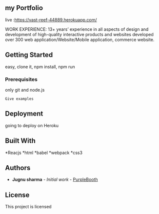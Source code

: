 ## my Portfolio

live :https://vast-reef-44889.herokuapp.com/

WORK EXPERIENCE: 13+ years’ experience in all aspects of design and development of high-quality interactive products and websites developed over 300 web application/Website/Mobile application, commerce website.

## Getting Started

easy, clone it, npm install, npm run

### Prerequisites

only git and node.js

```
Give examples
```



## Deployment

going to deploy on Heroku

## Built With

*Reacjs
*html
*babel
*webpack
*css3


## Authors

* **Jugnu sharma** - *Initial work* - [PurpleBooth](https://github.com/jugnush)


## License

This project is licensed 


